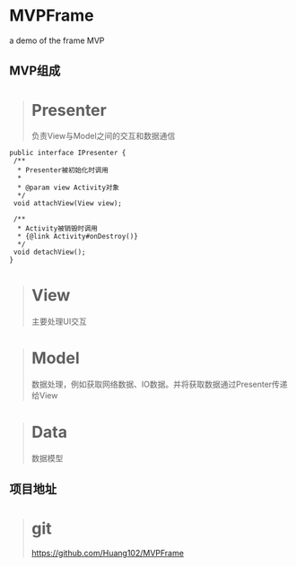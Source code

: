# MVPFrame
a demo of the frame MVP

MVP组成
-------
># Presenter
>负责View与Model之间的交互和数据通信

    public interface IPresenter {
     /**
      * Presenter被初始化时调用
      *
      * @param view Activity对象
      */
     void attachView(View view);

     /**
      * Activity被销毁时调用
      * {@link Activity#onDestroy()}
      */
     void detachView();
    }

># View
>主要处理UI交互

># Model
>数据处理，例如获取网络数据、IO数据。并将获取数据通过Presenter传递给View

># Data
>数据模型


项目地址
-------
># git
>https://github.com/Huang102/MVPFrame
